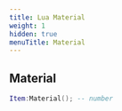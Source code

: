 ```yaml
---
title: Lua Material
weight: 1
hidden: true
menuTitle: Material
---
```

## Material
```lua
Item:Material(); -- number
```